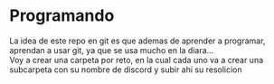 # Programando
La idea de este repo en git es que ademas de aprender a programar, aprendan a usar git, ya que se usa mucho en la diara...  
Voy a crear una carpeta por reto, en la cual cada uno va a crear una subcarpeta con su nombre de discord y subir ahi su resolicion

